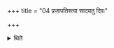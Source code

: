 +++
title = "04 प्रजापतिस्त्वा सादयतु दिवः"

+++

<details><summary>थिते</summary>

प्रजापतिस्त्वा सादयतु दिवः पृष्ठे ज्योतिष्मतीमिति विश्वज्योतिषम् ४
</details>
